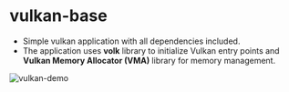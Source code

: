 # vulkan-base

* Simple vulkan application with all dependencies included.
* The application uses __volk__ library to initialize Vulkan entry points and __Vulkan Memory Allocator (VMA)__ library for memory management.

![vulkan-demo](https://user-images.githubusercontent.com/4964024/28161150-168fe846-67cb-11e7-973f-c844e3c398b3.jpg)

